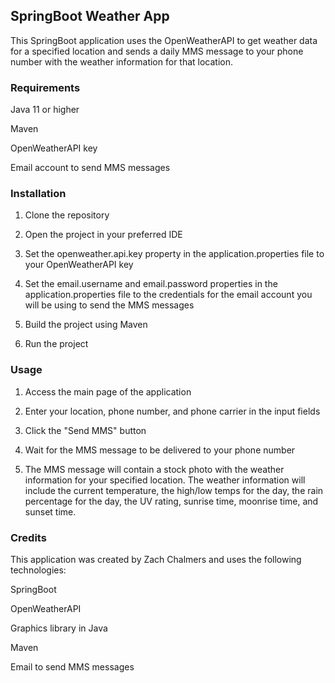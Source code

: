 ## SpringBoot Weather App

This SpringBoot application uses the OpenWeatherAPI to get weather data for a specified location and sends a daily MMS message to your phone number with the weather information for that location.

### Requirements

Java 11 or higher

Maven

OpenWeatherAPI key

Email account to send MMS messages

### Installation

1. Clone the repository

2. Open the project in your preferred IDE

3. Set the openweather.api.key property in the application.properties file to your OpenWeatherAPI key

4. Set the email.username and email.password properties in the application.properties file to the credentials for the email account you will be using to send the MMS messages

5. Build the project using Maven

6. Run the project 

### Usage

1. Access the main page of the application

2. Enter your location, phone number, and phone carrier in the input fields

3. Click the "Send MMS" button

4. Wait for the MMS message to be delivered to your phone number

5. The MMS message will contain a stock photo with the weather information for your specified location. The weather information will include the current temperature, the high/low temps for the day, the rain percentage for the day, the UV rating, sunrise time, moonrise time, and sunset time.

### Credits

This application was created by Zach Chalmers and uses the following technologies:

SpringBoot

OpenWeatherAPI

Graphics library in Java

Maven

Email to send MMS messages
